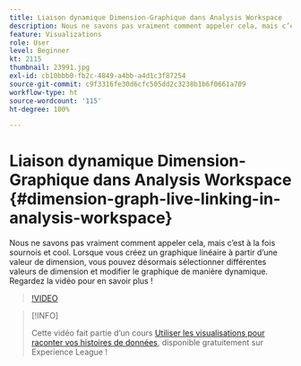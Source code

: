 ```yaml
---
title: Liaison dynamique Dimension-Graphique dans Analysis Workspace
description: Nous ne savons pas vraiment comment appeler cela, mais c’est à la fois sournois et cool. Lorsque vous créez un graphique linéaire à partir d’une valeur de dimension, vous pouvez désormais sélectionner différentes valeurs de dimension et modifier le graphique de manière dynamique. Regardez la vidéo pour en savoir plus !
feature: Visualizations
role: User
level: Beginner
kt: 2115
thumbnail: 23991.jpg
exl-id: cb10bbb0-fb2c-4849-a4bb-a4d1c3f87254
source-git-commit: c9f3316fe30d6cfc505dd2c3238b1b6f0661a709
workflow-type: ht
source-wordcount: '115'
ht-degree: 100%

---
```


# Liaison dynamique Dimension-Graphique dans Analysis Workspace {#dimension-graph-live-linking-in-analysis-workspace}

Nous ne savons pas vraiment comment appeler cela, mais c’est à la fois sournois et cool. Lorsque vous créez un graphique linéaire à partir d’une valeur de dimension, vous pouvez désormais sélectionner différentes valeurs de dimension et modifier le graphique de manière dynamique. Regardez la vidéo pour en savoir plus !

>[!VIDEO](https://video.tv.adobe.com/v/23991/?quality=12)

>[!INFO]
>
> Cette vidéo fait partie d’un cours [Utiliser les visualisations pour raconter vos histoires de données](https://experienceleague.adobe.com/?recommended=Analytics-U-1-2021.1.visualizations), disponible gratuitement sur Experience League !
